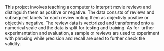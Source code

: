 This project involves teaching a computer to interprit movie reviews and distinguish them as positive or negative. The data consists of reviews and subsequent labels for each review noting them as objectivly positive or objectivly negative. The review data is vectorized and transformed onto a numerical scale and the data is split for testing and training. As for further experimentation and evaluation, a sample of reviews are used to experiment with phrasing while precision and recall are used to further check the validity.
